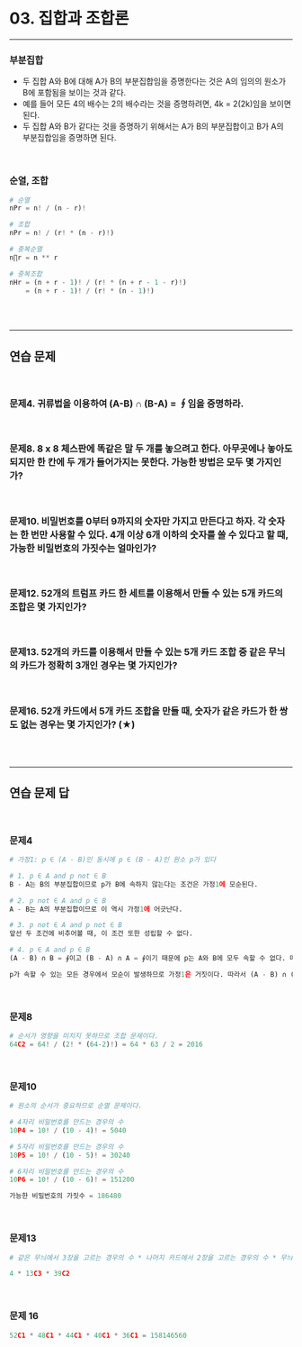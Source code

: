# 03. 집합과 조합론

------

### 부분집합

- 두 집합 A와 B에 대해 A가 B의 부분집합임을 증명한다는 것은 A의 임의의 원소가 B에 포함됨을 보이는 것과 같다.
- 예를 들어 모든 4의 배수는 2의 배수라는 것을 증명하려면, 4k = 2(2k)임을 보이면 된다.
- 두 집합 A와 B가 같다는 것을 증명하기 위해서는 A가 B의 부분집합이고 B가 A의 부분집합임을 증명하면 된다.

<br/>

### 순열, 조합

```python
# 순열
nPr = n! / (n - r)!

# 조합
nPr = n! / (r! * (n - r)!)

# 중복순열
n∏r = n ** r

# 중복조합
nHr = (n + r - 1)! / (r! * (n + r - 1 - r)!)
    = (n + r - 1)! / (r! * (n - 1)!)
```

<br/>

<br/>

---

## 연습 문제

<br/>

### 문제4. 귀류법을 이용하여 (A-B) ∩ (B-A) = ∮임을 증명하라.

<br/>

### 문제8. 8 x 8 체스판에 똑같은 말 두 개를 놓으려고 한다. 아무곳에나 놓아도 되지만 한 칸에 두 개가 들어가지는 못한다. 가능한 방법은 모두 몇 가지인가?

<br/>

### 문제10. 비밀번호를 0부터 9까지의 숫자만 가지고 만든다고 하자. 각 숫자는 한 번만 사용할 수 있다. 4개 이상 6개 이하의 숫자를 쓸 수 있다고 할 때, 가능한 비밀번호의 가짓수는 얼마인가?

<br/>

### 문제12. 52개의 트럼프 카드 한 세트를 이용해서 만들 수 있는 5개 카드의 조합은 몇 가지인가?

<br/>

### 문제13. 52개의 카드를 이용해서 만들 수 있는 5개 카드 조합 중 같은 무늬의 카드가 정확히 3개인 경우는 몇 가지인가?

<br/>

### 문제16. 52개 카드에서 5개 카드 조합을 만들 때, 숫자가 같은 카드가 한 쌍도 없는 경우는 몇 가지인가? (★)

<br/>

<br/>

---

## 연습 문제 답

<br/>

### 문제4

```python
# 가정1: p ∈ (A - B)인 동시에 p ∈ (B - A)인 원소 p가 있다

# 1. p ∈ A and p not ∈ B
B - A는 B의 부분집합이므로 p가 B에 속하지 않는다는 조건은 가정1에 모순된다.

# 2. p not ∈ A and p ∈ B
A - B는 A의 부분집합이므로 이 역시 가정1에 어긋난다.

# 3. p not ∈ A and p not ∈ B
앞선 두 조건에 비추어볼 때, 이 조건 또한 성립할 수 없다.

# 4. p ∈ A and p ∈ B
(A - B) ∩ B = ∮이고 (B - A) ∩ A = ∮이기 때문에 p는 A와 B에 모두 속할 수 없다. 따라서 이 조건 역시 거짓이다.

p가 속할 수 있는 모든 경우에서 모순이 발생하므로 가정1은 거짓이다. 따라서 (A - B) ∩ (B - A) = ∮이다.
```

<br/>

### 문제8

```python
# 순서가 영향을 미치지 못하므로 조합 문제이다.
64C2 = 64! / (2! * (64-2)!) = 64 * 63 / 2 = 2016
```

<br/>

### 문제10

```python
# 원소의 순서가 중요하므로 순열 문제이다.

# 4자리 비밀번호를 만드는 경우의 수
10P4 = 10! / (10 - 4)! = 5040

# 5자리 비밀번호를 만드는 경우의 수
10P5 = 10! / (10 - 5)! = 30240

# 6자리 비밀번호를 만드는 경우의 수
10P6 = 10! / (10 - 6)! = 151200

가능한 비밀번호의 가짓수 = 186480
```

<br/>

### 문제13

```python
# 같은 무늬에서 3장을 고르는 경우의 수 * 나머지 카드에서 2장을 고르는 경우의 수 * 무늬의 수

4 * 13C3 * 39C2
```

<br/>

### 문제 16

```python
52C1 * 48C1 * 44C1 * 40C1 * 36C1 = 158146560
```

<br/>

<br/>